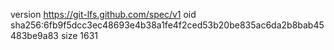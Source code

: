 version https://git-lfs.github.com/spec/v1
oid sha256:6fb9f5dcc3ec48693e4b38a1fe4f2ced53b20be835ac6da2b8bab45483be9a83
size 1631
